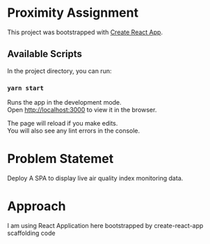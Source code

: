 # Proximity Assignment

This project was bootstrapped with [Create React App](https://github.com/facebook/create-react-app).

## Available Scripts

In the project directory, you can run:

### `yarn start`

Runs the app in the development mode.\
Open [http://localhost:3000](http://localhost:3000) to view it in the browser.

The page will reload if you make edits.\
You will also see any lint errors in the console.

# Problem Statemet
Deploy A SPA to display live air quality index monitoring data.

# Approach
I am using React Application here bootstrapped by create-react-app scaffolding code
